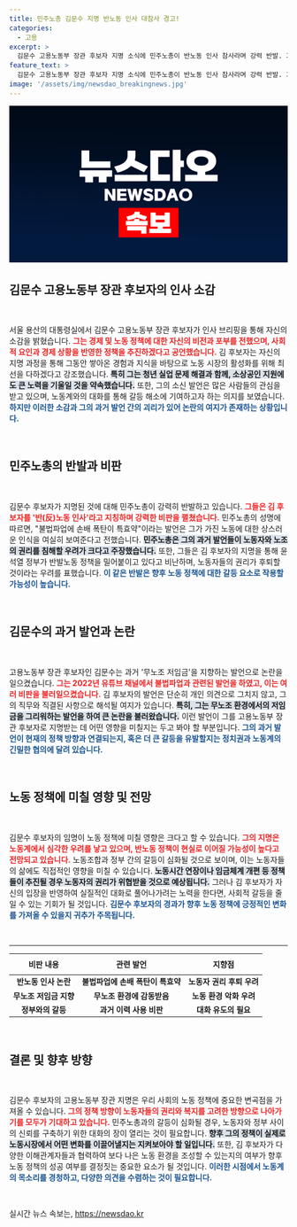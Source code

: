 ```yaml
---
title: 민주노총 김문수 지명 반노동 인사 대참사 경고!
categories:
  - 고용
excerpt: >
  김문수 고용노동부 장관 후보자 지명 소식에 민주노총이 반노동 인사 참사라며 강력 반발. 과거 발언으로 논란을 일으킨 그는 윤석열 정권의 노동정책에 큰 변화를 예고하고 있다.
feature_text: >
  김문수 고용노동부 장관 후보자 지명 소식에 민주노총이 반노동 인사 참사라며 강력 반발. 과거 발언으로 논란을 일으킨 그는 윤석열 정권의 노동정책에 큰 변화를 예고하고 있다.
image: '/assets/img/newsdao_breakingnews.jpg'
---
```


<p><img src="/assets/img/newsdao_breakingnews.jpg" alt="flaretime 속보" /></p>

<h2 data-ke-size="size26">김문수 고용노동부 장관 후보자의 인사 소감</h2>

<p data-ke-size="size16">&nbsp;</p>

<p>서울 용산의 대통령실에서 김문수 고용노동부 장관 후보자가 인사 브리핑을 통해 자신의 소감을 밝혔습니다. <b><span style="color: #ee2323;">그는 경제 및 노동 정책에 대한 자신의 비전과 포부를 전했으며, 사회적 요인과 경제 상황을 반영한 정책을 추진하겠다고 공언했습니다.</span></b> 김 후보자는 자신의 지명 과정을 통해 그동안 쌓아온 경험과 지식을 바탕으로 노동 시장의 활성화를 위해 최선을 다하겠다고 강조했습니다. <b><span style="background-color: #21538527;">특히 그는 청년 실업 문제 해결과 함께, 소상공인 지원에도 큰 노력을 기울일 것을 약속했습니다.</span></b> 또한, 그의 소신 발언은 많은 사람들의 관심을 받고 있으며, 노동계와의 대화를 통해 갈등 해소에 기여하고자 하는 의지를 보였습니다. <b><span style="color: #1a5490;">하지만 이러한 소감과 그의 과거 발언 간의 괴리가 있어 논란의 여지가 존재하는 상황입니다.</span></b></p>

<p data-ke-size="size16">&nbsp;</p>

<h2 data-ke-size="size26">민주노총의 반발과 비판</h2>

<p data-ke-size="size16">&nbsp;</p>

<p>김문수 후보자가 지명된 것에 대해 민주노총이 강력히 반발하고 있습니다. <b><span style="color: #ee2323;">그들은 김 후보자를 '반(反)노동 인사'라고 지칭하며 강력한 비판을 펼쳤습니다.</span></b> 민주노총의 성명에 따르면, "불법파업에 손배 폭탄이 특효약"이라는 발언은 그가 가진 노동에 대한 상스러운 인식을 여실히 보여준다고 전했습니다. <b><span style="background-color: #21538527;">민주노총은 그의 과거 발언들이 노동자와 노조의 권리를 침해할 우려가 크다고 주장했습니다.</span></b> 또한, 그들은 김 후보자의 지명을 통해  윤석열 정부가 반발노동 정책을 밀어붙이고 있다고 비난하며, 노동자들의 권리가 후퇴할 것이라는 우려를 표했습니다. <b><span style="color: #1a5490;">이 같은 반발은 향후 노동 정책에 대한 갈등 요소로 작용할 가능성이 높습니다.</span></b></p>

<p data-ke-size="size16">&nbsp;</p>

<h2 data-ke-size="size26">김문수의 과거 발언과 논란</h2>

<p data-ke-size="size16">&nbsp;</p>

<p>고용노동부 장관 후보자인 김문수는 과거 '무노조 저임금'을 지향하는 발언으로 논란을 일으켰습니다. <b><span style="color: #ee2323;">그는 2022년 유튜브 채널에서 불법파업과 관련된 발언을 하였고, 이는 여러 비판을 불러일으켰습니다.</span></b> 김 후보자의 발언은 단순히 개인 의견으로 그치지 않고, 그의 직무와 직결된 사항으로 해석될 여지가 있습니다. <b><span style="background-color: #21538527;"> 특히, 그는 무노조 환경에서의 저임금을 그리워하는 발언을 하여 큰 논란을 불러왔습니다.</span></b> 이런 발언이 그를 고용노동부 장관 후보자로 지명받는 데 어떤 영향을 미칠지는 두고 봐야 할 부분입니다. <b><span style="color: #1a5490;">그의 과거 발언이 현재의 정책 방향과 연결되는지, 혹은 더 큰 갈등을 유발할지는 정치권과 노동계의 긴밀한 협의에 달려 있습니다.</span></b></p>

<p data-ke-size="size16">&nbsp;</p>

<h2 data-ke-size="size26">노동 정책에 미칠 영향 및 전망</h2>

<p data-ke-size="size16">&nbsp;</p>

<p>김문수 후보자의 임명이 노동 정책에 미칠 영향은 크다고 할 수 있습니다. <b><span style="color: #ee2323;">그의 지명은 노동계에서 심각한 우려를 낳고 있으며, 반노동 정책이 현실로 이어질 가능성이 높다고 전망되고 있습니다.</span></b> 노동조합과 정부 간의 갈등이 심화될 것으로 보이며, 이는 노동자들의 삶에도 직접적인 영향을 미칠 수 있습니다. <b><span style="background-color: #21538527;">노동시간 연장이나 임금체계 개편 등 정책들이 추진될 경우 노동자의 권리가 위협받을 것으로 예상됩니다.</span></b> 그러나 김 후보자가 자신의 입장을 반영하여 실질적인 대화로 풀어나가려는 노력을 한다면, 사회적 갈등을 줄일 수 있는 기회가 될 것입니다. <b><span style="color: #1a5490;">김문수 후보자의 경과가 향후 노동 정책에 긍정적인 변화를 가져올 수 있을지 귀추가 주목됩니다.</span></b></p>

<p data-ke-size="size16">&nbsp;</p>

<hr>

<table style="width: 100%; border-collapse: collapse;">
    <thead>
        <tr>
            <th style="text-align: center; height: 30px;"><b>비판 내용</b></th>
            <th style="text-align: center; height: 30px;"><b>관련 발언</b></th>
            <th style="text-align: center; height: 30px;"><b>지향점</b></th>
        </tr>
    </thead>
    <tbody>
        <tr>
            <td style="text-align: center; height: 17px;"><b>반노동 인사 논란</b></td>
            <td style="text-align: center; height: 17px;"><b>불법파업에 손배 폭탄이 특효약</b></td>
            <td style="text-align: center; height: 17px;"><b>노동자 권리 후퇴 우려</b></td>
        </tr>
        <tr>
            <td style="text-align: center; height: 17px;"><b>무노조 저임금 지향</b></td>
            <td style="text-align: center; height: 17px;"><b>무노조 환경에 감동받음</b></td>
            <td style="text-align: center; height: 17px;"><b>노동 환경 악화 우려</b></td>
        </tr>
        <tr>
            <td style="text-align: center; height: 17px;"><b>정부와의 갈등</b></td>
            <td style="text-align: center; height: 17px;"><b>과거 이력 사용 비판</b></td>
            <td style="text-align: center; height: 17px;"><b>대화 유도의 필요</b></td>
        </tr>
    </tbody>
</table>

<p data-ke-size="size16">&nbsp;</p>

<h2 data-ke-size="size26">결론 및 향후 방향</h2>

<p data-ke-size="size16">&nbsp;</p>

<p>김문수 후보자의 고용노동부 장관 지명은 우리 사회의 노동 정책에 중요한 변곡점을 가져올 수 있습니다. <b><span style="color: #ee2323;">그의 정책 방향이 노동자들의 권리와 복지를 고려한 방향으로 나아가기를 모두가 기대하고 있습니다.</span></b> 민주노총과의 갈등이 심화될 경우, 노동자와 정부 사이의 신뢰를 구축하기 위한 대화의 장이 열리는 것이 필요합니다. <b><span style="background-color: #21538527;">향후 그의 정책이 실제로 노동시장에서 어떤 변화를 이끌어낼지는 지켜보아야 할 일입니다.</span></b> 또한, 김 후보자가 다양한 이해관계자들과 협력하여 보다 나은 노동 환경을 조성할 수 있는지의 여부가 향후 노동 정책의 성공 여부를 결정짓는 중요한 요소가 될 것입니다. <b><span style="color: #1a5490;">이러한 시점에서 노동계의 목소리를 경청하고, 다양한 의견을 수렴하는 것이 필요합니다.</span></b></p>

<p data-ke-size="size16">&nbsp;</p>
실시간 뉴스 속보는, <a href="https://newsdao.kr" rel="dofollow">https://newsdao.kr</a>


